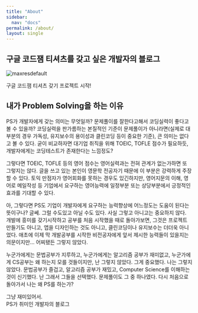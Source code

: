 ```yaml
---
title: "About"
sidebar:
  nav: "docs"
permalink: /about/
layout: single
---
```


## 구글 코드잼 티셔츠를 갖고 싶은 개발자의 블로그

![maxresdefault](https://user-images.githubusercontent.com/74946802/104793619-d99d6e80-57e6-11eb-928d-497be9b0da52.jpg)

구글 코드잼 티셔츠 갖기 프로젝트 시작!

## 내가 Problem Solving을 하는 이유

PS가 개발자에게 갖는 의미는 무엇일까? 문제풀이를 잘한다고해서 코딩실력이 좋다고 볼 수 있을까? 코딩실력을 판가름하는 본질적인 기준이 문제풀이가 아니라면(실제로 대부분의 경우 가독성, 유지보수의 용이성과 클린코딩 등이 중요한 기준), 큰 의미는 없다고 볼 수 있다. 굳이 비교하자면 대기업 취직을 위해 TOEIC, TOFLE 점수가 필요하듯, 개발자에게는 코딩테스트가 존재한다는 느낌정도?

그렇다면 TOEIC, TOFLE 등의 영어 점수는 영어실력과는 전혀 관계가 없는가하면 또 그렇지는 않다. 글을 쓰고 있는 본인이 영문학 전공자기 때문에 이 부분은 강력하게 주장할 수 있다. 토익 만점자가 영어회화를 못하는 경우도 있긴하지만, 영어지문의 이해, 영어로 메일작성 등 기업에서 요구하는 영어능력에 일정부분 또는 상당부분에서 긍정적인 효과를 기대할 수 있다.

아, 그렇다면 PS도 기업이 개발자에게 요구하는 능력향상에 어느정도는 도움이 된다는 뜻이구나? 글쎄. 그럴 수도있고 아닐 수도 있다. 사실 그렇고 아니고는 중요하지 않다. 개발에 흥미를 갖기시작하고 공부를 처음 시작했을 때로 돌아가보면, 그것은 프로젝트 만들기도 아니고, 앱을 디자인하는 것도 아니고, 클린코딩이나 유지보수는 더더욱 아니었다. 애초에 이제 막 개발공부를 시작한 비전공자에게 앞서 제시한 능력들이 있을지는 의문이지만... 어찌됐든 그렇지 않았다.

누군가에게는 문법공부가 지루하고, 누군가에게는 알고리즘 공부가 재미없고, 누군가에게 CS공부는 왜 하는지 모를 것들이지만, 난 그렇지 않았다. 그게 중요했다. 나는 그렇지 않았다. 문법공부가 즐겁고, 알고리즘 공부가 재밌고, Computer Science를 이해하는 것이 신기했다. 난 그래서 그들을 선택했다. 문제풀이도 그 중 하나였다. 다시 처음으로 돌아가서 나는 왜 PS를 하는가?

그냥 재미있어서.  
PS가 취미인 개발자의 블로그
